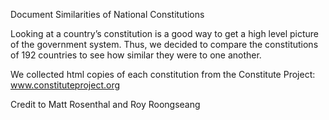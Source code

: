 Document Similarities of National Constitutions

Looking at a country’s constitution is a good way to get a high level picture of the government system. Thus, we decided to compare the constitutions of 192 countries to see how similar they were to one another. 

We collected html copies of each constitution from the Constitute Project: www.constituteproject.org 

Credit to Matt Rosenthal and Roy Roongseang
